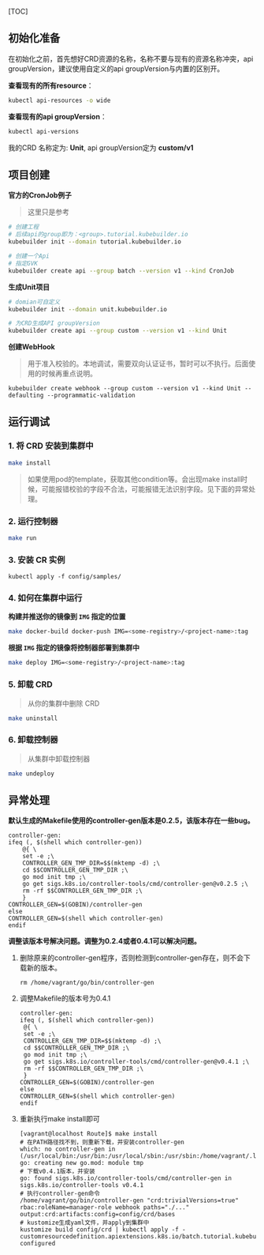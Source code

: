 [TOC]



## 初始化准备

在初始化之前，首先想好CRD资源的名称，名称不要与现有的资源名称冲突，api groupVersion，建议使用自定义的api groupVersion与内置的区别开。



**查看现有的所有resource**：

```bash
kubectl api-resources -o wide
```

**查看现有的api groupVersion**：

```bash
kubectl api-versions
```

我的CRD 名称定为: **Unit**, api groupVersion定为 **custom/v1**



## 项目创建

**官方的CronJob例子**

> 这里只是参考

```bash
# 创建工程
# 后续api的group即为：<group>.tutorial.kubebuilder.io
kubebuilder init --domain tutorial.kubebuilder.io

# 创建一个Api
# 指定GVK
kubebuilder create api --group batch --version v1 --kind CronJob
```



**生成Unit项目**

```bash
# domian可自定义
kubebuilder init --domain unit.kubebuilder.io

# 为CRD生成API groupVersion
kubebuilder create api --group custom --version v1 --kind Unit
```



**创建WebHook**

> 用于准入校验的。本地调试，需要双向认证证书，暂时可以不执行。后面使用的时候再重点说明。

```shell
kubebuilder create webhook --group custom --version v1 --kind Unit --defaulting --programmatic-validation
```



## 运行调试

### 1. 将 CRD 安装到集群中

```bash
make install
```

> 如果使用pod的template，获取其他condition等。会出现make install时候，可能报错校验的字段不合法，可能报错无法识别字段。见下面的异常处理。



### 2. 运行控制器

```bash
make run
```



### 3. 安装 CR 实例

```shell
kubectl apply -f config/samples/
```



### 4. 如何在集群中运行

**构建并推送你的镜像到 `IMG` 指定的位置**

```bash
make docker-build docker-push IMG=<some-registry>/<project-name>:tag
```



**根据 `IMG` 指定的镜像将控制器部署到集群中**

```bash
make deploy IMG=<some-registry>/<project-name>:tag
```



### 5. 卸载 CRD

> 从你的集群中删除 CRD

```bash
make uninstall
```



### 6. 卸载控制器

> 从集群中卸载控制器

```bash
make undeploy
```



## 异常处理

**默认生成的Makefile使用的controller-gen版本是0.2.5，该版本存在一些bug。**

```shell
controller-gen:
ifeq (, $(shell which controller-gen))
	@{ \
	set -e ;\
	CONTROLLER_GEN_TMP_DIR=$$(mktemp -d) ;\
	cd $$CONTROLLER_GEN_TMP_DIR ;\
	go mod init tmp ;\
	go get sigs.k8s.io/controller-tools/cmd/controller-gen@v0.2.5 ;\
	rm -rf $$CONTROLLER_GEN_TMP_DIR ;\
	}
CONTROLLER_GEN=$(GOBIN)/controller-gen
else
CONTROLLER_GEN=$(shell which controller-gen)
endif
```

**调整该版本号解决问题。调整为0.2.4或者0.4.1可以解决问题。**

1. 删除原来的controller-gen程序，否则检测到controller-gen存在，则不会下载新的版本。

   ```shell
   rm /home/vagrant/go/bin/controller-gen

2. 调整Makefile的版本号为0.4.1

   ```shell
   controller-gen:
   ifeq (, $(shell which controller-gen))
   	@{ \
   	set -e ;\
   	CONTROLLER_GEN_TMP_DIR=$$(mktemp -d) ;\
   	cd $$CONTROLLER_GEN_TMP_DIR ;\
   	go mod init tmp ;\
   	go get sigs.k8s.io/controller-tools/cmd/controller-gen@v0.4.1 ;\
   	rm -rf $$CONTROLLER_GEN_TMP_DIR ;\
   	}
   CONTROLLER_GEN=$(GOBIN)/controller-gen
   else
   CONTROLLER_GEN=$(shell which controller-gen)
   endif
   ```

3. 重新执行make install即可

   ```shell
   [vagrant@localhost Route]$ make install
   # 在PATH路径找不到，则重新下载，并安装controller-gen
   which: no controller-gen in (/usr/local/bin:/usr/bin:/usr/local/sbin:/usr/sbin:/home/vagrant/.local/bin:/home/vagrant/bin:/usr/local/go/bin:/home/vagrant/go/bin:/usr/local/kubernetes/bin:/home/vagrant/.local/bin:/home/vagrant/bin:/usr/local/go/bin:/home/vagrant/go/bin:/usr/local/kubernetes/bin:/home/vagrant/.local/bin:/home/vagrant/bin:/usr/local/go/bin:/home/vagrant/go/bin:/usr/local/kubernetes/bin:/home/vagrant/.local/bin:/home/vagrant/bin:/usr/local/go/bin:/home/vagrant/go/bin:/usr/local/kubernetes/bin)
   go: creating new go.mod: module tmp
   # 下载v0.4.1版本，并安装
   go: found sigs.k8s.io/controller-tools/cmd/controller-gen in sigs.k8s.io/controller-tools v0.4.1
   # 执行controller-gen命令
   /home/vagrant/go/bin/controller-gen "crd:trivialVersions=true" rbac:roleName=manager-role webhook paths="./..." output:crd:artifacts:config=config/crd/bases
   # kustomize生成yaml文件，并apply到集群中
   kustomize build config/crd | kubectl apply -f -
   customresourcedefinition.apiextensions.k8s.io/batch.tutorial.kubebuilder.io configured
   ```
   
   

